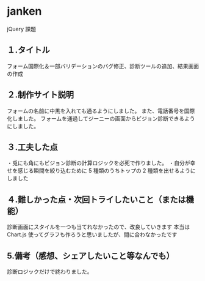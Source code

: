 ##

# janken

jQuery 課題

## １.タイトル

フォーム国際化＆一部バリデーションのバグ修正、診断ツールの追加、結果画面の作成

## ２.制作サイト説明

フォームの名前に中黒を入れても通るようにしました。
また、電話番号を国際化しました。
フォームを通過してジーニーの画面からビジョン診断できるようにしました。

## ３.工夫した点

・兎にも角にもビジョン診断の計算ロジックを必死で作りました。
・自分が幸せを感じる瞬間を絞り込むために 5 種類のうちトップの 2 種類を出せるようにしました

## ４.難しかった点・次回トライしたいこと（または機能）

診断画面にスタイルを一つも当てれなかったので、改良していきます
本当は Chart.js 使ってグラフも作ろうと思いましたが、間に合わなかったです

## 5.備考（感想、シェアしたいこと等なんでも）

診断ロジックだけで終わりました。
